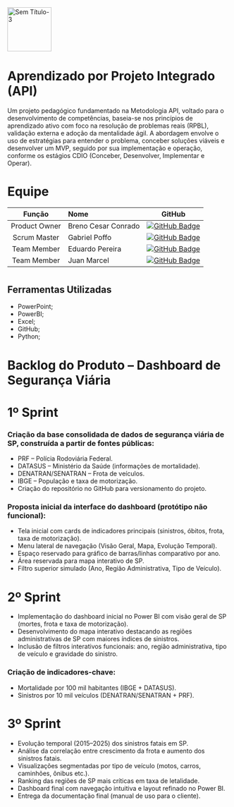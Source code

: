 <img width="100" height="100" alt="Sem Título-3" src="https://github.com/user-attachments/assets/ba5e532d-6907-4a76-9ce0-6edc4f94ab58" />


# Aprendizado por Projeto Integrado (API) 
Um projeto pedagógico fundamentado na Metodologia API, voltado para o desenvolvimento de competências, baseia-se nos princípios de aprendizado ativo com foco na resolução de problemas reais (RPBL), validação externa e adoção da mentalidade ágil.
A abordagem envolve o uso de estratégias para entender o problema, conceber soluções viáveis e desenvolver um MVP, seguido por sua implementação e operação, conforme os estágios CDIO (Conceber, Desenvolver, Implementar e Operar).


# Equipe
|    Função     | Nome                                  |                                                                                                                                                      GitHub                                                                                                                                                      |
| :-----------: | :------------------------------------ | :-------------------------------------------------------------------------------------------------------------------------------------------------------------------------------------------------------------------------------------------------------------------------------------------------------------------------: |
| Product Owner | Breno Cesar Conrado|    [![GitHub Badge](https://img.shields.io/badge/GitHub-111217?style=flat-square&logo=github&logoColor=white)](https://github.com/BrenoConrado15)              |
| Scrum Master  | Gabriel Poffo              |        [![GitHub Badge](https://img.shields.io/badge/GitHub-111217?style=flat-square&logo=github&logoColor=white)](https://github.com/gabrielpoffo)        |
|  Team Member  | Eduardo Pereira                 |          [![GitHub Badge](https://img.shields.io/badge/GitHub-111217?style=flat-square&logo=github&logoColor=white)](https://github.com/ddoardo)        |
|  Team Member  | Juan Marcel   |          [![GitHub Badge](https://img.shields.io/badge/GitHub-111217?style=flat-square&logo=github&logoColor=white)](https://github.com/Juanmarcelg )          |

#
## Ferramentas Utilizadas
* PowerPoint;
* PowerBI;
* Excel;
* GitHub;
* Python;
  
# 

# Backlog do Produto – Dashboard de Segurança Viária

# 1º Sprint

### Criação da base consolidada de dados de segurança viária de SP, construída a partir de fontes públicas:

* PRF – Polícia Rodoviária Federal.
* DATASUS – Ministério da Saúde (informações de mortalidade).
* DENATRAN/SENATRAN – Frota de veículos.
* IBGE – População e taxa de motorização.
* Criação do repositório no GitHub para versionamento do projeto.

### Proposta inicial da interface do dashboard (protótipo não funcional):

* Tela inicial com cards de indicadores principais (sinistros, óbitos, frota, taxa de motorização).
* Menu lateral de navegação (Visão Geral, Mapa, Evolução Temporal).
* Espaço reservado para gráfico de barras/linhas comparativo por ano.
* Área reservada para mapa interativo de SP.
* Filtro superior simulado (Ano, Região Administrativa, Tipo de Veículo).

# 2º Sprint

* Implementação do dashboard inicial no Power BI com visão geral de SP (mortes, frota e taxa de motorização).
* Desenvolvimento do mapa interativo destacando as regiões administrativas de SP com maiores índices de sinistros.
* Inclusão de filtros interativos funcionais: ano, região administrativa, tipo de veículo e gravidade do sinistro.

### Criação de indicadores-chave:

* Mortalidade por 100 mil habitantes (IBGE + DATASUS).
* Sinistros por 10 mil veículos (DENATRAN/SENATRAN + PRF).

# 3º Sprint

* Evolução temporal (2015–2025) dos sinistros fatais em SP.
* Análise da correlação entre crescimento da frota e aumento dos sinistros fatais.
* Visualizações segmentadas por tipo de veículo (motos, carros, caminhões, ônibus etc.).
* Ranking das regiões de SP mais críticas em taxa de letalidade.
* Dashboard final com navegação intuitiva e layout refinado no Power BI.
* Entrega da documentação final (manual de uso para o cliente).
